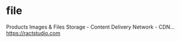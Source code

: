 # file
Products Images &amp; Files Storage - Content Delivery Network - CDN... https://ractstudio.com
